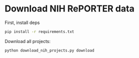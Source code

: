 # Download NIH RePORTER data

First, install deps

```bash
pip install -r requirements.txt
```

Download all projects:

```bash
python download_nih_projects.py download
```